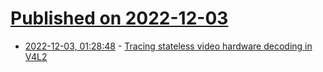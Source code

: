 # [Published on 2022-12-03](index.md)

* [2022-12-03, 01:28:48](https://lobste.rs/s/ywqsku/tracing_stateless_video_hardware) - [Tracing stateless video hardware decoding in V4L2](https://www.collabora.com/news-and-blog/blog/2022/12/02/tracing-stateless-video-hardware-decoding-in-v4l2/)

